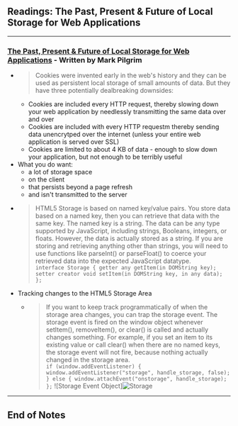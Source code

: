## Readings: The Past, Present & Future of Local Storage for Web Applications
***
### [The Past, Present & Future of Local Storage for Web Applications](http://diveinto.html5doctor.com/storage.html) - Written by Mark Pilgrim
- > Cookies were invented early in the web's history and they can be used as persistent local storage of small amounts of data. But they have three potentially dealbreaking downsides:
  * Cookies are included every HTTP request, thereby slowing down your web application by needlessly transmitting the same data over and over
  * Cookies are included with every HTTP requestm thereby sending data unencrytped over the internet (unless your entire web application is served over SSL)
  * Cookies are limited to about 4 KB of data - enough to slow down your application, but not enough to be terribly useful
- What you do want:
  * a lot of storage space
  * on the client
  * that persists beyond a page refresh
  * and isn't transmitted to the server
- > HTML5 Storage is based on named key/value pairs. You store data based on a named key, then you can retrieve that data with the same key. The named key is a string. The data can be any type supported by JavaScript, including strings, Booleans, integers, or floats. However, the data is actually stored as a string. If you are storing and retrieving anything other than strings, you will need to use functions like parseInt() or parseFloat() to coerce your retrieved data into the expected JavaScript datatype.  
`interface Storage {
  getter any getItem(in DOMString key);
  setter creator void setItem(in DOMString key, in any data);
};`
- Tracking changes to the HTML5 Storage Area
  * > If you want to keep track programmatically of when the storage area changes, you can trap the storage event. The storage event is fired on the window object whenever setItem(), removeItem(), or clear() is called and actually changes something. For example, if you set an item to its existing value or call clear() when there are no named keys, the storage event will not fire, because nothing actually changed in the storage area.  
`if (window.addEventListener) {
  window.addEventListener("storage", handle_storage, false);
} else {
  window.attachEvent("onstorage", handle_storage);
};`
![Storage Event Object]![Storage](https://user-images.githubusercontent.com/84424910/130327147-fa816a25-a8fd-4084-9354-a2c04c3516b8.JPG)


  


***
## End of Notes

